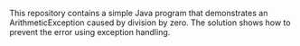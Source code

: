 This repository contains a simple Java program that demonstrates an ArithmeticException caused by division by zero. The solution shows how to prevent the error using exception handling.